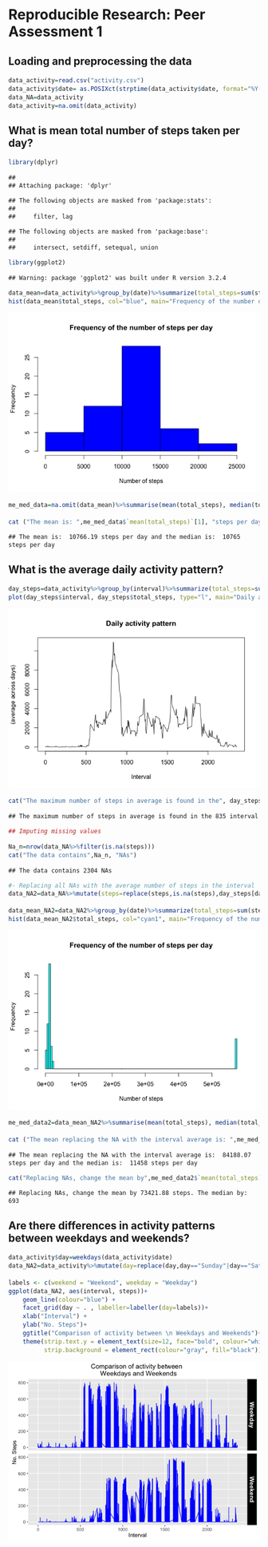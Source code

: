 # Reproducible Research: Peer Assessment 1


## Loading and preprocessing the data

```r
data_activity=read.csv("activity.csv")
data_activity$date= as.POSIXct(strptime(data_activity$date, format="%Y-%m-%d"))
data_NA=data_activity
data_activity=na.omit(data_activity)
```

## What is mean total number of steps taken per day?

```r
library(dplyr)
```

```
## 
## Attaching package: 'dplyr'
```

```
## The following objects are masked from 'package:stats':
## 
##     filter, lag
```

```
## The following objects are masked from 'package:base':
## 
##     intersect, setdiff, setequal, union
```

```r
library(ggplot2)
```

```
## Warning: package 'ggplot2' was built under R version 3.2.4
```

```r
data_mean=data_activity%>%group_by(date)%>%summarize(total_steps=sum(steps))
hist(data_mean$total_steps, col="blue", main="Frequency of the number of steps per day", xlab="Number of steps")
```

![](PA1_template_files/figure-html/unnamed-chunk-2-1.png)<!-- -->

```r
me_med_data=na.omit(data_mean)%>%summarise(mean(total_steps), median(total_steps))

cat ("The mean is: ",me_med_data$`mean(total_steps)`[1], "steps per day and the median is: ", me_med_data$`median(total_steps)`[1], "steps per day")
```

```
## The mean is:  10766.19 steps per day and the median is:  10765 steps per day
```

## What is the average daily activity pattern?

```r
day_steps=data_activity%>%group_by(interval)%>%summarize(total_steps=sum(steps))
plot(day_steps$interval, day_steps$total_steps, type="l", main="Daily activity pattern", ylab="No. steps \n(average across days)", xlab="Interval")
```

![](PA1_template_files/figure-html/unnamed-chunk-3-1.png)<!-- -->

```r
cat("The maximum number of steps in average is found in the", day_steps[day_steps$total_steps==max(day_steps$total_steps, na.rm=T),]$interval,"interval")
```

```
## The maximum number of steps in average is found in the 835 interval
```

```r
## Imputing missing values
```

```r
Na_n=nrow(data_NA%>%filter(is.na(steps)))
cat("The data contains",Na_n, "NAs")
```

```
## The data contains 2304 NAs
```

```r
#- Replacing all NAs with the average number of steps in the interval
data_NA2=data_NA%>%mutate(steps=replace(steps,is.na(steps),day_steps[day_steps$interval==data_NA$interval]$total_steps))

data_mean_NA2=data_NA2%>%group_by(date)%>%summarize(total_steps=sum(steps))
hist(data_mean_NA2$total_steps, col="cyan1", main="Frequency of the number of steps per day", xlab="Number of steps", breaks=150)
```

![](PA1_template_files/figure-html/unnamed-chunk-4-1.png)<!-- -->

```r
me_med_data2=data_mean_NA2%>%summarise(mean(total_steps), median(total_steps))

cat ("The mean replacing the NA with the interval average is: ",me_med_data2$`mean(total_steps)`[1], "steps per day and the median is: ", me_med_data2$`median(total_steps)`[1], "steps per day")
```

```
## The mean replacing the NA with the interval average is:  84188.07 steps per day and the median is:  11458 steps per day
```

```r
cat("Replacing NAs, change the mean by",me_med_data2$`mean(total_steps)`[1]- me_med_data$`mean(total_steps)`[1], "steps. The median by:", me_med_data2$`median(total_steps)`[1]-me_med_data$`median(total_steps)`[1])
```

```
## Replacing NAs, change the mean by 73421.88 steps. The median by: 693
```
## Are there differences in activity patterns between weekdays and weekends?

```r
data_activity$day=weekdays(data_activity$date)
data_NA2=data_activity%>%mutate(day=replace(day,day=="Sunday"|day=="Saturday", "weekend"))%>%mutate(day=replace(day,day!="weekend", "weekday"))

labels <- c(weekend = "Weekend", weekday = "Weekday")
ggplot(data_NA2, aes(interval, steps))+ 
    geom_line(colour="blue") +
    facet_grid(day ~ . , labeller=labeller(day=labels))+
    xlab("Interval") + 
    ylab("No. Steps")+
    ggtitle("Comparison of activity between \n Weekdays and Weekends")+
    theme(strip.text.y = element_text(size=12, face="bold", colour="white"),
          strip.background = element_rect(colour="gray", fill="black"))
```

![](PA1_template_files/figure-html/unnamed-chunk-5-1.png)<!-- -->

